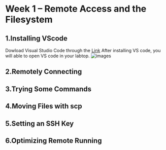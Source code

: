 # Week 1 – Remote Access and the Filesystem
## 1.Installing VScode
Dowload Visual Studio Code through the
[Link](https://code.visualstudio.com)
After installing VS code, you will able to open VS code in your labtop.
![images]()
## 2.Remotely Connecting
## 3.Trying Some Commands
## 4.Moving Files with scp
## 5.Setting an SSH Key
## 6.Optimizing Remote Running
